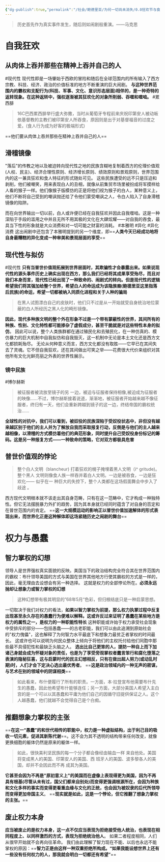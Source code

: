 ```yaml
---
{"dg-publish":true,"permalink":"/社会/鲍德里亚/为何一切尚未消失/0.0狂欢节与食人族/","dgPassFrontmatter":true}
---
```


>历史首先作为真实事件发生，随后则如闹剧般重演。——马克思

# 自我狂欢
## 从肉体上吞并那些在精神上吞并自己的人

#现代性 
现代性即是一场肇始于西欧的冒险和随后在全球范围内的所有输入了西方宗教、科技、经济、政治的价值标准的地方不断重演的巨大闹剧。
**与这种世界范围内的霸权和支配行为(科技、军事、文化、意识形态层面)相伴的，是一种奇特的返转现象。在这种返转中，强权逐渐被其狂欢化的对象所削弱、吞噬和噬啮。**
#累西腓
>16C巴西累西腓举行盛大弥撒，当时从葡萄牙专程前来庆祝印第安人被动皈依基督教的主教们被印第安人所吞食，原因则是出于对基督福音的过度之爱。(食人行为成为好客的极端形式)

==他们要从肉体上吞并那些在精神上吞并自己的人==
## 滑稽镜像
"落后"的传教之地以及被迫转向现代性之地的民族含糊地复制着西方的伦理价值观(人权、民主)、经济合理性原则、经济增长原则、绩效原则和景观原则，世界范围内的这一兼具狂欢和食人特征的形式随处可见。
这些民族遭受的远不只是压迫和剥削，他们被嘲笑，用来表现白人的丑相，就像从前集贸市场里被扮成将军摸样给人看的猴子一样。他们像猴子版模仿的正是将他们视为猴子的白人，某种意义上，他们不断将自己受到的嘲讽抛还给了令他们蒙受嘲讽之人，令白人陷入了自身滑稽镜像的陷阱。

而在向世界输出一切以前，白人或许便已经在自我狂欢并因此自我噬啮。这是一种深陷于手段的滥用之中并且无所不用其极的文化在大肆炫耀——对自我的吞食，最具当下性的形象就是大众消费和对一切可能之财富的消耗。
#本雅明 #异化 #异化消费 
这出闹剧中还包含了本雅明提到的另一个维度，即==**人类今天已经成功地将自身最糟糕的异化变成一种审美和景观层面的享受**==
## 现代性与拟仿
#现代性 
**只有当普世价值观拓展到世界层面时，其欺骗性才会暴露出来。如果说现代性的源头事件历史上确实出现在西方，那么我们已经将其成果享受殆尽，而且对我们本身而言，现代性已经出现了一种致命的、闹剧式的转向。但是现代性的逻辑希望我们将其强加给整个世界，希望白人的命运成为该隐族裔(鲍德里亚这里指落后民族)的命运，希望一切都被纳入同质化进程和关于人种的骗局**

>在黑人试图漂白自己的皮肤时，他们只不过是从一开始就受自身统治地位蒙蔽的白人所经历之黑人化的畸形镜像。

**因此，现代多种族文明的整个外在形象不过是一个带有蒙蔽性的世界，其间所有的种族、性别、文化特性都可能掺杂了虚假成分，甚至干脆就是对这些特性本身的拟仿**。
因此可以说，整个人类族群都在通过殖民化和去殖民化，在一种仿真的、模仿暴力的巨大机制中自我拟仿和自我毁灭，这一机制中无论是本土文化还是西方文化都损耗殆尽。
无论从何种意义而言，西方文化都没有取胜——它早已在其间失去了灵魂。它不但自我狂欢，还在其间做出可笑之举——花费很大代价来组织对其他所有文化光鲜亮丽之外表的世界性展示。
### 镜中民族
#博尔赫斯
>被征服者被流放至镜子的另 一边，被迫与征服者保持相像,被迫成为征服者的映像……不过，博尔赫斯接着说道，渐渐地，被征服者开始越来越不像征服者，终归有一天，他们会重新跨越到镜子的这一边，终结帝国的霸权统治……

**全球性的对抗中，我们可以看到，被奴役的民族深陷于受奴役状态中，非但没有越来越区别于他们的主人并为了解放自我而采取报复行动，反倒是与他们的主人越来越相像，以滑稽的方式模仿着他们的典范形象，同时提升自己受奴役身份标记的筹码。这是另一种报复方式——一种致命的策略，它对双方都极具危害**

## 普世价值观的悖论
>整个白人文明（blancheur) 打着狂欢的幌子掩埋着黑人文明（i^ gritude)。整个黑人 文明则像食人族一样吞并着白人文明。一边是被吞食，一边是狂欢化—— 似乎在一 种巨大的失控下，整个人类都在这场假面舞会中步入了歧途 。

西方现代文明根本就不该走出其自身范畴，只有在这一范畴中，它才构成一种独特性。但它无法摆脱暴力外扩的趋势，因为其本身就已经同时蕴含了对自身的否定和在普世范围内的肯定。
==**这一大规模运动的影响正以普世价值加速解体的形式表现出来，而世界化正是这种解体即这场紧随历史之闹剧的舞台**==
# 权力与愚蠢
## 智力掌权的幻想
领导人是世界强权真实面貌的反映。美国当下的政治结构完全符合其在世界范围内的霸权：布什领导美国的方式与美国在世界其他地方行使其霸权的方式是一样的，因此，毫无理由去设想会有另一种选择。
这就是权力的全部悖论所在。**必须永远抛却让想象力或智力掌权的幻想**
>这种幻想带有极其明显的”68年5月“色彩，但归根结底只是一种启蒙思想。

一切取决于我们对权力的看法，**如果以智力掌权为前提，那么权力执掌过程中反复出现甚至永久存在的愚蠢行为便难以解释。这或许反过来证明了愚蠢在某些地方是权力的属性之一，是权力的一种职能性特长**
这种职能或许始于权力承受社会现象中受排斥的部分——包括愚蠢——的古老职能，我们可以由此追溯到原始社会的"权力傀儡"，这也解释了为何智力水平最底下和想象力最贫乏者掌权的时间最长。
这或许也可以说明为何民众整体上倾向于将他们的主权托付给他们同胞中那些最不具侵犯性和最缺乏头脑之人。
**选出比自己更笨的人，提防一种自上而下加诸己身就会成为怀疑对象的责任，也是为了享受旁观掌权者蠢言笨行和腐化堕落之表演的隐秘狂喜，这与启蒙时代的民主幻想相反，只有在做出超人努力(或动乱时期)时，人们才会下定决心选出最优秀者**。
==**这是政治领域内的一种无声的密谋，与艺术在别的领域中的阴谋相类**==
>如此看来，布什便履行了所有的职责。一方面，本·拉登宣布他需要布什先生的愚蠢，因此他希望布什能够连任；另一方面，大部分美国人希望入主白宫的是一个可以以其愚蠢和平庸为他们自己的因循守旧提供保证之人。这个人越愚蠢，他们就越不会觉得自己是个白痴。
## 推翻想象力掌权的主张

==**在这一“愚蠢”的和世代相传的职能中，权力是一种虚拟结构，出于利己目的吸收一切元素，促进其新陈代谢**==。这不会为其不透明的结构带来任何改变，就像更换细胞的躯体仍然是原来的躯体一样。
>如此，很快美利坚民族的每一个分子都会像经由输血一样 来自他处。美国将变成黑人的美国、印第安人的美国、西 班牙人的美国、波多黎各人的美国，却并不会因此而不再 成其为美国。

**它甚至会因为不再是"原初意义上"的美国而在虚像上表现得更为美国，因为不再具有根基(尽管从未有过，国父们都来自别处)而变得更强调根源所在，会因为种族和文化多样的事实而变得更看重血缘与文化的正统，也会因为被奴隶的后代所领导而变得更加帝国主义**。
==**现实就是如此，这是一个悖论，但它推翻了想象力掌权的主张。**==

## 废止权力本身
**应当被废止的是权力本身，这一点不仅应当表现为拒绝接受他人统治，也表现在相同程度上、以同样激烈的方式，表现为拒绝统治他人**。
如果二者程度相同，人们从很早开始就不会再向往革命。
我们由此理解了智力现在不能、以后也永远不能掌权的原因：==**智力正是由这样一种双重拒绝所构成。“如果我能设想世界上还有一些没有任何权力的人，那我就会明白一切都还有希望”**==
# 
